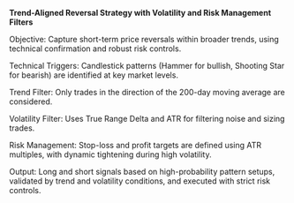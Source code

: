 **Trend-Aligned Reversal Strategy with Volatility and Risk Management Filters**

Objective: Capture short-term price reversals within broader trends, using technical confirmation and robust risk controls.

Technical Triggers: Candlestick patterns (Hammer for bullish, Shooting Star for bearish) are identified at key market levels.

Trend Filter: Only trades in the direction of the 200-day moving average are considered.

Volatility Filter: Uses True Range Delta and ATR for filtering noise and sizing trades.

Risk Management: Stop-loss and profit targets are defined using ATR multiples, with dynamic tightening during high volatility.

Output: Long and short signals based on high-probability pattern setups, validated by trend and volatility conditions, and executed with strict risk controls.
